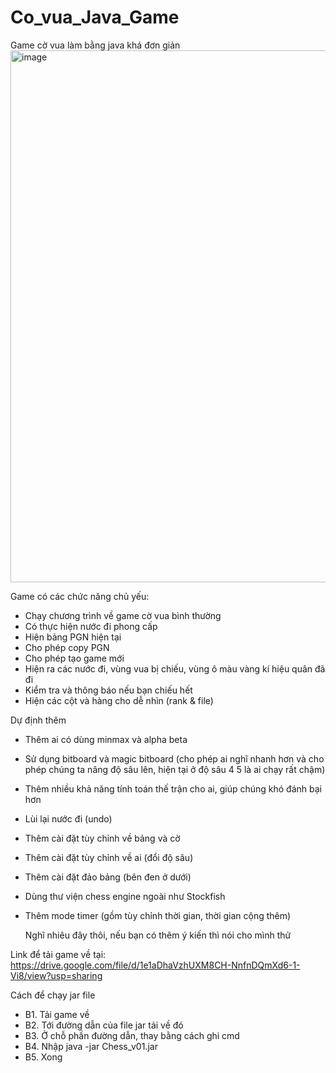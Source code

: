 # Co_vua_Java_Game
Game cờ vua làm bằng java khá đơn giản
<img width="1090" height="851" alt="image" src="https://github.com/user-attachments/assets/b3f4b249-a64a-4538-bd4b-ede63f25fd1d" />

Game có các chức năng chủ yếu:
* Chạy chương trình về game cờ vua bình thường
* Có thực hiện nước đi phong cấp
* Hiện bảng PGN hiện tại
* Cho phép copy PGN
* Cho phép tạo game mới
* Hiện ra các nước đi, vùng vua bị chiếu, vùng ô màu vàng kí hiệu quân đã đi
* Kiểm tra và thông báo nếu bạn chiếu hết
* Hiện các cột và hàng cho dễ nhìn (rank & file)

Dự định thêm
* Thêm ai có dùng minmax và alpha beta
* Sử dụng bitboard và magic bitboard (cho phép ai nghĩ nhanh hơn và cho phép chúng ta nâng độ sâu lên, hiện tại ở độ sâu 4 5 là ai chạy rất chậm)
* Thêm nhiều khả năng tính toán thế trận cho ai, giúp chúng khó đánh bại hơn
* Lùi lại nước đi (undo)
* Thêm cài đặt tùy chỉnh về bảng và cờ
* Thêm cài đặt tùy chỉnh về ai (đổi độ sâu)
* Thêm cài đặt đảo bảng (bên đen ở dưới)
* Dùng thư viện chess engine ngoài như Stockfish
* Thêm mode timer (gồm tùy chỉnh thời gian, thời gian cộng thêm)

  Nghĩ nhiêu đây thôi, nếu bạn có thêm ý kiến thì nói cho mình thử

Link để tải game về tại: https://drive.google.com/file/d/1e1aDhaVzhUXM8CH-NnfnDQmXd6-1-Vi8/view?usp=sharing

Cách để chạy jar file
* B1. Tải game về
* B2. Tới đường dẫn của file jar tải về đó
* B3. Ở chỗ phần đường dẫn, thay bằng cách ghi cmd
* B4. Nhập java -jar Chess_v01.jar
* B5. Xong
